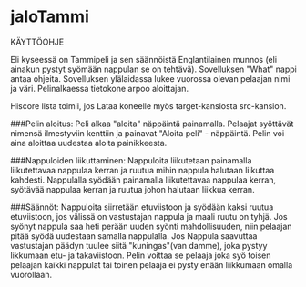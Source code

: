 jaloTammi
=========
KÄYTTÖOHJE

Eli kyseessä on Tammipeli ja sen säännöistä Englantilainen munnos (eli ainakun pystyt syömään nappulan se on tehtävä). Sovelluksen "What" nappi antaa ohjeita. Sovelluksen ylälaidassa lukee vuorossa olevan pelaajan nimi ja väri. Pelinalkaessa tietokone arpoo aloittajan.

Hiscore lista toimii, jos Lataa koneelle myös target-kansiosta src-kansion. 

###Pelin aloitus:
Peli alkaa "aloita" näppäintä painamalla. Pelaajat syöttävät nimensä ilmestyviin kenttiin ja painavat "Aloita peli" - näppäintä. Pelin voi aina aloittaa uudestaa aloita painikkeesta.

###Nappuloiden liikuttaminen:
Nappuloita liikutetaan painamalla liikutettavaa nappulaa kerran ja ruutua mihin nappula halutaan liikuttaa kahdesti. Nappulalla syödään painamalla liikutettavaa nappulaa kerran, syötävää nappulaa kerran ja ruutua johon halutaan liikkua kerran.

###Säännöt:
Nappuloita siirretään etuviistoon ja syödään kaksi ruutua etuviistoon, jos välissä on vastustajan nappula ja maali ruutu on tyhjä. Jos syönyt nappula saa heti perään uuden syönti mahdollisuuden, niin pelaajan pitää syödä uudestaan samalla nappulalla. Jos Nappula saavuttaa vastustajan päädyn tuulee siitä "kuningas"(van damme), joka pystyy likkumaan etu- ja takaviistoon. 
  Pelin voittaa se pelaaja joka syö toisen pelaajan kaikki nappulat tai toinen pelaaja ei pysty enään liikkumaan omalla vuorollaan.
